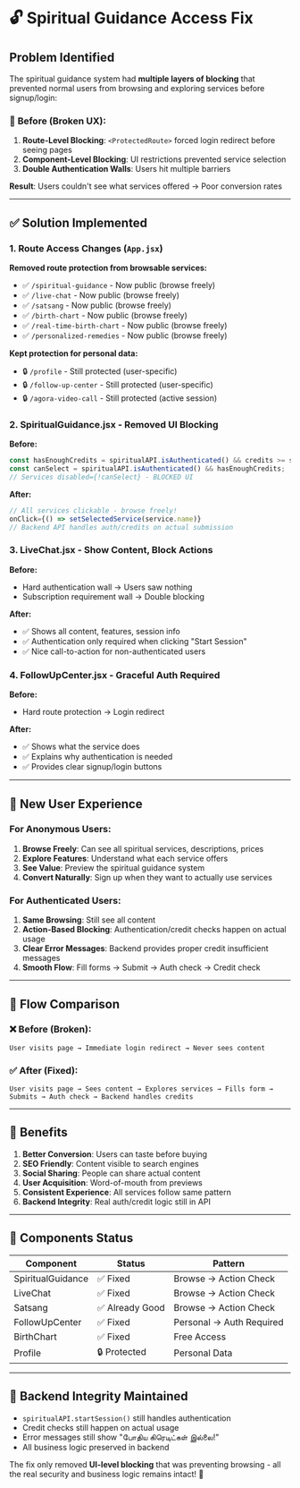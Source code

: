 # 🔓 Spiritual Guidance Access Fix

## Problem Identified

The spiritual guidance system had **multiple layers of blocking** that prevented normal users from browsing and exploring services before signup/login:

### 🚫 **Before (Broken UX):**
1. **Route-Level Blocking**: `<ProtectedRoute>` forced login redirect before seeing pages
2. **Component-Level Blocking**: UI restrictions prevented service selection
3. **Double Authentication Walls**: Users hit multiple barriers

**Result**: Users couldn't see what services offered → Poor conversion rates

---

## ✅ **Solution Implemented**

### **1. Route Access Changes (`App.jsx`)**

**Removed route protection from browsable services:**
- ✅ `/spiritual-guidance` - Now public (browse freely)
- ✅ `/live-chat` - Now public (browse freely) 
- ✅ `/satsang` - Now public (browse freely)
- ✅ `/birth-chart` - Now public (browse freely)
- ✅ `/real-time-birth-chart` - Now public (browse freely)
- ✅ `/personalized-remedies` - Now public (browse freely)

**Kept protection for personal data:**
- 🔒 `/profile` - Still protected (user-specific)
- 🔒 `/follow-up-center` - Still protected (user-specific)
- 🔒 `/agora-video-call` - Still protected (active session)

### **2. SpiritualGuidance.jsx - Removed UI Blocking**

**Before:**
```javascript
const hasEnoughCredits = spiritualAPI.isAuthenticated() && credits >= service.credits_required;
const canSelect = spiritualAPI.isAuthenticated() && hasEnoughCredits;
// Services disabled={!canSelect} - BLOCKED UI
```

**After:**
```javascript
// All services clickable - browse freely!
onClick={() => setSelectedService(service.name)}
// Backend API handles auth/credits on actual submission
```

### **3. LiveChat.jsx - Show Content, Block Actions**

**Before:**
- Hard authentication wall → Users saw nothing
- Subscription requirement wall → Double blocking

**After:**
- ✅ Shows all content, features, session info
- ✅ Authentication only required when clicking "Start Session"  
- ✅ Nice call-to-action for non-authenticated users

### **4. FollowUpCenter.jsx - Graceful Auth Required**

**Before:**
- Hard route protection → Login redirect

**After:**
- ✅ Shows what the service does
- ✅ Explains why authentication is needed
- ✅ Provides clear signup/login buttons

---

## 🎯 **New User Experience**

### **For Anonymous Users:**
1. **Browse Freely**: Can see all spiritual services, descriptions, prices
2. **Explore Features**: Understand what each service offers
3. **See Value**: Preview the spiritual guidance system
4. **Convert Naturally**: Sign up when they want to actually use services

### **For Authenticated Users:**
1. **Same Browsing**: Still see all content
2. **Action-Based Blocking**: Authentication/credit checks happen on actual usage
3. **Clear Error Messages**: Backend provides proper credit insufficient messages
4. **Smooth Flow**: Fill forms → Submit → Auth check → Credit check

---

## 🔄 **Flow Comparison**

### **❌ Before (Broken):**
```
User visits page → Immediate login redirect → Never sees content
```

### **✅ After (Fixed):**
```
User visits page → Sees content → Explores services → Fills form → Submits → Auth check → Backend handles credits
```

---

## 🎉 **Benefits**

1. **Better Conversion**: Users can taste before buying
2. **SEO Friendly**: Content visible to search engines
3. **Social Sharing**: People can share actual content
4. **User Acquisition**: Word-of-mouth from previews
5. **Consistent Experience**: All services follow same pattern
6. **Backend Integrity**: Real auth/credit logic still in API

---

## 📱 **Components Status**

| Component | Status | Pattern |
|-----------|--------|---------|
| SpiritualGuidance | ✅ Fixed | Browse → Action Check |
| LiveChat | ✅ Fixed | Browse → Action Check |
| Satsang | ✅ Already Good | Browse → Action Check |
| FollowUpCenter | ✅ Fixed | Personal → Auth Required |
| BirthChart | ✅ Fixed | Free Access |
| Profile | 🔒 Protected | Personal Data |

---

## 🔮 **Backend Integrity Maintained**

- `spiritualAPI.startSession()` still handles authentication
- Credit checks still happen on actual usage
- Error messages still show "போதிய கிரெடிட்கள் இல்லை!"
- All business logic preserved in backend

The fix only removed **UI-level blocking** that was preventing browsing - all the real security and business logic remains intact! 🙏